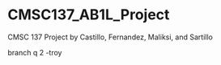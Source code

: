 # CMSC137_AB1L_Project
CMSC 137 Project by Castillo, Fernandez, Maliksi, and Sartillo

branch q 2 -troy
